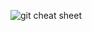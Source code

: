 ![git cheat sheet](https://user-images.githubusercontent.com/105197496/203902194-467bce71-8407-4512-ac49-c3aebb77cde3.png)
